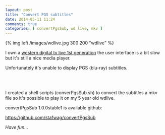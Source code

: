 ```yaml
---
layout: post
title: "Convert PGS subtitles"
date: 2014-05-11 11:24
comments: true
categories: [ convertPgsSub, wd live, mkv ] 
---
```


{% img left /images/wdlive.jpg 300 200 "wdlive" %}

I own a <a href="http://en.wikipedia.org/wiki/WD_TV">western digital tv live 1st generation</a> the user interface is a bit slow but it's still a nice media player.

Unfortunately it's unable to display PGS (blu-ray) subtitles.


<br />&nbsp;<br />

I created a shell scripts (converPgsSub.sh) to convert the subtitles a mkv file so it's possible to play it on my 5 year old wdlive.


convertPgsSub 1.0.0stable1 is available github: 

<a href="https://github.com/stafwag/convertPgsSub">https://github.com/stafwag/convertPgsSub</a>

<p style="font-style: italic;">
Have fun...
</p>
